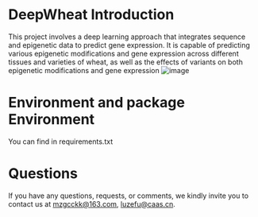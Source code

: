 # DeepWheat Introduction
This project involves a deep learning approach that integrates sequence and epigenetic data to predict gene expression. It is capable of predicting various epigenetic modifications and gene expression across different tissues and varieties of wheat, as well as the effects of variants on both epigenetic modifications and gene expression
![image](https://github.com/user-attachments/assets/762cf6df-a3c5-4fe7-9120-1f0365c571b4)

# Environment and package Environment
You can find in requirements.txt
# Questions
If you have any questions, requests, or comments, we kindly invite you to contact us at mzgcckk@163.com, luzefu@caas.cn.

